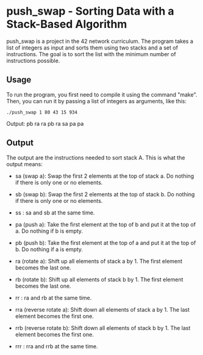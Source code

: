 # push_swap - Sorting Data with a Stack-Based Algorithm
push_swap is a project in the 42 network curriculum.
The program takes a list of integers as input and sorts them using two stacks and a set of instructions. 
The goal is to sort the list with the minimum number of instructions possible.

## Usage

To run the program, you first need to compile it using the command "make".
Then, you can run it by passing a list of integers as arguments, like this:

`./push_swap 1 80 43 15 934`

Output: pb ra ra pb ra sa pa pa

## Output

The output are the instructions needed to sort stack A.
This is what the output means:

* sa (swap a): Swap the first 2 elements at the top of stack a.
Do nothing if there is only one or no elements.

* sb (swap b): Swap the first 2 elements at the top of stack b.
Do nothing if there is only one or no elements.

* ss : sa and sb at the same time.

* pa (push a): Take the first element at the top of b and put it at the top of a.
Do nothing if b is empty.

* pb (push b): Take the first element at the top of a and put it at the top of b.
Do nothing if a is empty.

* ra (rotate a): Shift up all elements of stack a by 1.
The first element becomes the last one.

* rb (rotate b): Shift up all elements of stack b by 1.
The first element becomes the last one.

* rr : ra and rb at the same time.

* rra (reverse rotate a): Shift down all elements of stack a by 1.
The last element becomes the first one.

* rrb (reverse rotate b): Shift down all elements of stack b by 1.
The last element becomes the first one.

* rrr : rra and rrb at the same time.
